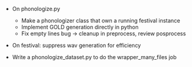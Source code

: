 * On phonologize.py

    - Make a phonologizer class that own a running festival instance
    - Implement GOLD generation directly in python
    - Fix empty lines bug -> cleanup in preprocess, review posprocess

* On festival: suppress wav generation for efficiency

* Write a phonologize_dataset.py to do the wrapper_many_files job
